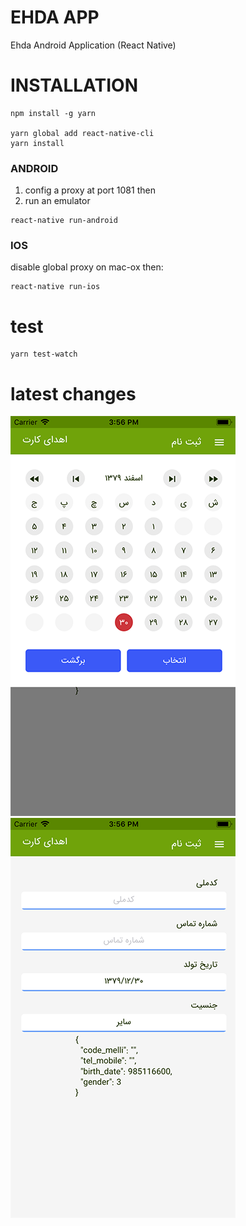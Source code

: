 # EHDA APP
Ehda Android Application (React Native)


# INSTALLATION

```
npm install -g yarn

yarn global add react-native-cli
yarn install
```

### ANDROID

1) config a proxy at port 1081 then
2) run an emulator
```
react-native run-android
```

### IOS
disable global proxy on mac-ox then:
```
react-native run-ios

```

# test

```
yarn test-watch

```

# latest changes
![alt text](https://github.com/mhrezaei/ehda-app/blob/master/res/app1.png)
![alt text](https://github.com/mhrezaei/ehda-app/blob/master/res/app2.png)